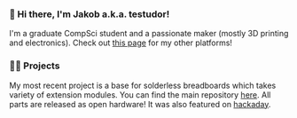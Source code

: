 ### 👋 Hi there, I'm Jakob a.k.a. testudor!

I'm a graduate CompSci student and a passionate maker (mostly 3D printing and electronics). Check out [this page](https://testudor.me) for my other platforms!

### 👨‍💻 Projects

My most recent project is a base for solderless breadboards which takes variety of extension modules. You can find the main repository [here](https://github.com/testudor/modular-breadboard-base). All parts are released as open hardware! It was also featured on [hackaday](https://hackaday.com/2023/02/20/tidy-breadboard-uses-banana-bread/).